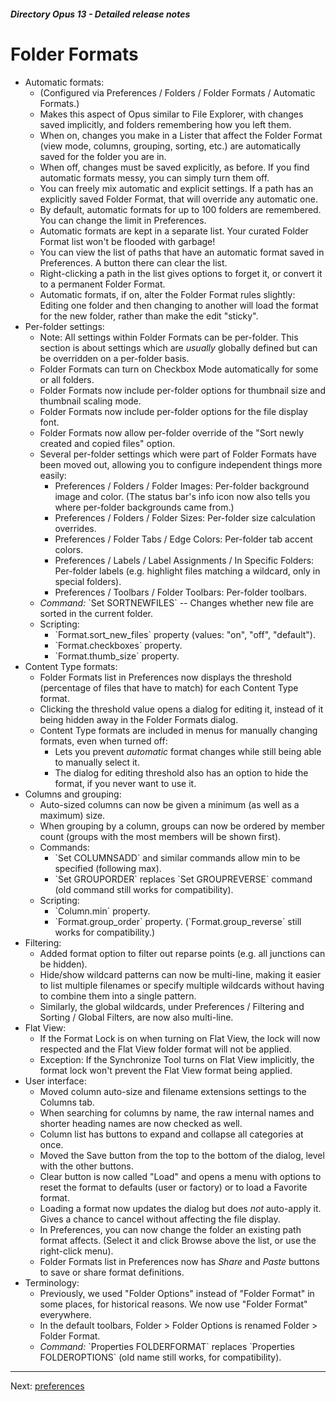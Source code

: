 ##### Directory Opus 13 - Detailed release notes

# Folder Formats

- Automatic formats:
  - (Configured via Preferences / Folders / Folder Formats / Automatic Formats.)
  - Makes this aspect of Opus similar to File Explorer, with changes saved implicitly, and folders remembering how you left them.
  - When on, changes you make in a Lister that affect the Folder Format (view mode, columns, grouping, sorting, etc.) are automatically saved for the folder you are in.
  - When off, changes must be saved explicitly, as before. If you find automatic formats messy, you can simply turn them off.
  - You can freely mix automatic and explicit settings. If a path has an explicitly saved Folder Format, that will override any automatic one.
  - By default, automatic formats for up to 100 folders are remembered. You can change the limit in Preferences.
  - Automatic formats are kept in a separate list. Your curated Folder Format list won't be flooded with garbage!
  - You can view the list of paths that have an automatic format saved in Preferences. A button there can clear the list.
  - Right-clicking a path in the list gives options to forget it, or convert it to a permanent Folder Format.
  - Automatic formats, if on, alter the Folder Format rules slightly: Editing one folder and then changing to another will load the format for the new folder, rather than make the edit "sticky".
- Per-folder settings:
  - Note: All settings within Folder Formats can be per-folder. This section is about settings which are *usually* globally defined but can be overridden on a per-folder basis.
  - Folder Formats can turn on Checkbox Mode automatically for some or all folders.
  - Folder Formats now include per-folder options for thumbnail size and thumbnail scaling mode.
  - Folder Formats now include per-folder options for the file display font.
  - Folder Formats now allow per-folder override of the "Sort newly created and copied files" option.
  - Several per-folder settings which were part of Folder Formats have been moved out, allowing you to configure independent things more easily:
    - Preferences / Folders / Folder Images: Per-folder background image and color. (The status bar's info icon now also tells you where per-folder backgrounds came from.)
    - Preferences / Folders / Folder Sizes: Per-folder size calculation overrides.
    - Preferences / Folder Tabs / Edge Colors: Per-folder tab accent colors.
    - Preferences / Labels / Label Assignments / In Specific Folders: Per-folder labels (e.g. highlight files matching a wildcard, only in special folders).
    - Preferences / Toolbars / Folder Toolbars: Per-folder toolbars.
  - *Command:* \`Set SORTNEWFILES\` -- Changes whether new file are sorted in the current folder.
  - Scripting:
    - \`Format.sort_new_files\` property (values: "on", "off", "default").
    - \`Format.checkboxes\` property.
    - \`Format.thumb_size\` property.
- Content Type formats:
  - Folder Formats list in Preferences now displays the threshold (percentage of files that have to match) for each Content Type format.
  - Clicking the threshold value opens a dialog for editing it, instead of it being hidden away in the Folder Formats dialog.
  - Content Type formats are included in menus for manually changing formats, even when turned off:
    - Lets you prevent *automatic* format changes while still being able to manually select it.
    - The dialog for editing threshold also has an option to hide the format, if you never want to use it.
- Columns and grouping:
  - Auto-sized columns can now be given a minimum (as well as a maximum) size.
  - When grouping by a column, groups can now be ordered by member count (groups with the most members will be shown first).
  - Commands:
    - \`Set COLUMNSADD\` and similar commands allow min to be specified (following max).
    - \`Set GROUPORDER\` replaces \`Set GROUPREVERSE\` command (old command still works for compatibility).
  - Scripting:
    - \`Column.min\` property.
    - \`Format.group_order\` property. (\`Format.group_reverse\` still works for compatibility.)
- Filtering:
  - Added format option to filter out reparse points (e.g. all junctions can be hidden).
  - Hide/show wildcard patterns can now be multi-line, making it easier to list multiple filenames or specify multiple wildcards without having to combine them into a single pattern.
  - Similarly, the global wildcards, under Preferences / Filtering and Sorting / Global Filters, are now also multi-line.
- Flat View:
  - If the Format Lock is on when turning on Flat View, the lock will now respected and the Flat View folder format will not be applied.
  - Exception: If the Synchronize Tool turns on Flat View implicitly, the format lock won't prevent the Flat View format being applied.
- User interface:
  - Moved column auto-size and filename extensions settings to the Columns tab.
  - When searching for columns by name, the raw internal names and shorter heading names are now checked as well.
  - Column list has buttons to expand and collapse all categories at once.
  - Moved the Save button from the top to the bottom of the dialog, level with the other buttons.
  - Clear button is now called "Load" and opens a menu with options to reset the format to defaults (user or factory) or to load a Favorite format.
  - Loading a format now updates the dialog but does *not* auto-apply it. Gives a chance to cancel without affecting the file display.
  - In Preferences, you can now change the folder an existing path format affects. (Select it and click Browse above the list, or use the right-click menu).
  - Folder Formats list in Preferences now has *Share* and *Paste* buttons to save or share format definitions.
- Terminology:
  - Previously, we used "Folder Options" instead of "Folder Format" in some places, for historical reasons. We now use "Folder Format" everywhere.
  - In the default toolbars, Folder \> Folder Options is renamed Folder \> Folder Format.
  - *Command:* \`Properties FOLDERFORMAT\` replaces \`Properties FOLDEROPTIONS\` (old name still works, for compatibility).

------------------------------------------------------------------------

Next: [preferences](/Manual/release_history/opus13_detailed/preferences.md)
